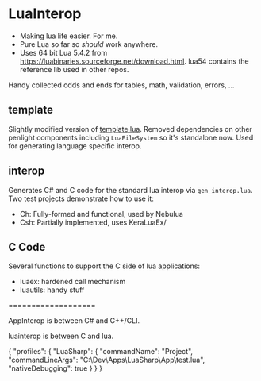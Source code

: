 # LuaInterop
- Making lua life easier. For me.
- Pure Lua so far so *should* work anywhere.
- Uses 64 bit Lua 5.4.2 from https://luabinaries.sourceforge.net/download.html. lua54 contains the reference lib used in other repos.


Handy collected odds and ends for tables, math, validation, errors, ...


## template
Slightly modified version of [template.lua](https://github.com/lunarmodules/Penlight).
Removed dependencies on other penlight components including `LuaFileSystem` so it's standalone now.
Used for generating language specific interop.

## interop
Generates C# and C code for the standard lua interop via `gen_interop.lua`.
Two test projects demonstrate how to use it:
- Ch: Fully-formed and functional, used by Nebulua
- Csh: Partially implemented, uses KeraLuaEx/

## C Code
Several functions to support the C side of lua applications:
- luaex: hardened call mechanism
- luautils: handy stuff


===================

AppInterop is between C# and C++/CLI.

luainterop is between C and lua.



{
  "profiles": {
    "LuaSharp": {
      "commandName": "Project",
      "commandLineArgs": "C:\\Dev\\Apps\\LuaSharp\\App\\test.lua",
      "nativeDebugging": true
    }
  }
}

